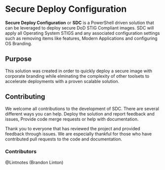 # Secure Deploy Configuration

**Secure Deploy Configuration** or **SDC** is a PowerShell driven solution that can be leveraged to deploy secure DoD STIG Compliant images.  SDC will apply all Operating System STIGS and any associated configuration settings such as removing items like features, Modern Applications and configuring OS Branding.


## Purpose

This solution was created in order to quickly deploy a secure image with corporate branding while elminating the complexity of other toolsets to accelerate deployments with a proven scalable solution.

## Contributing
We welcome all contributions to the development of SDC. There are several different ways you can help. Deploy the solution and report feedback and issues, Provide code merge requests or help with documentation.

Thank you to everyone that has reviewed the project and provided feedback through issues. We are especially thankful for those who have contributed pull requests to the code and documentation.

### Contributors

@Lintnotes (Brandon Linton)
